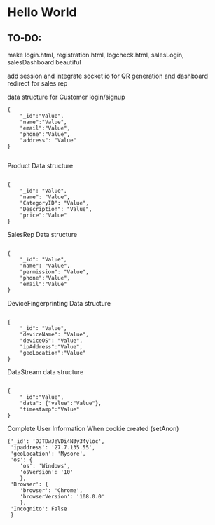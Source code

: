 <h1> Hello World </h1>

<h2> TO-DO: </h2>

make login.html, registration.html, logcheck.html, salesLogin, salesDashboard beautiful

add session and integrate socket io for QR generation and dashboard redirect for sales rep





data structure for Customer login/signup
```
{
    "_id":"Value",
    "name":"Value",
    "email":"Value",
    "phone":"Value",
    "address": "Value"
}


```

Product Data structure

```

{
    "_id": "Value",
    "name": "Value",
    "CategoryID": "Value",
    "Description": "Value",
    "price":"Value"
}

```

SalesRep Data structure

```

{
    "_id": "Value",
    "name": "Value",
    "permission": "Value",
    "phone":"Value",
    "email":"Value"
}

```
DeviceFingerprinting Data structure

```

{
    "_id": "Value",
    "deviceName": "Value",
    "deviceOS": "Value",
    "ipAddress":"Value",
    "geoLocation":"Value"
}

```
DataStream data structure

```

{
    "_id":"Value",
    "data": {"value":"Value"},
    "timestamp":"Value"
}

```
Complete User Information When cookie created (setAnon)
```
{'_id': 'DJTDwJeVDi4N3y34yloc', 
 'ipaddress': '27.7.135.55', 
 'geoLocation': 'Mysore', 
 'os': {
    'os': 'Windows', 
    'osVersion': '10'
    }, 
 'Browser': {
    'browser': 'Chrome', 
    'browserVersion': '108.0.0'
    }, 
 'Incognito': False
 }

```